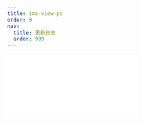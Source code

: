 ```yaml
---
title: ims-view-pc
order: 0
nav:
  title: 更新日志
  order: 999
---
```


<embed src="../../packages/ims-view-pc/CHANGELOG.md"></embed>
